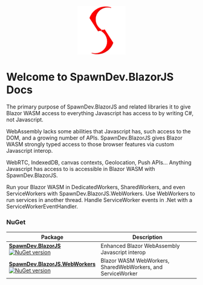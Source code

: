 <p align="center">
  <a href="#">
    <img alt="SpawnDev.BlazorJS" width="128px" height="128px" src="https://raw.githubusercontent.com/LostBeard/SpawnDev.BlazorJS/main/SpawnDev.BlazorJS.Test/wwwroot/icon-128.png"></img>
  </a>
</p>

# Welcome to SpawnDev.BlazorJS Docs
The primary purpose of SpawnDev.BlazorJS and related libraries it to give Blazor WASM access to everything Javascript has access to by writing C#, not Javascript.

WebAssembly lacks some abilities that Javascript has, such access to the DOM, and a growing number of APIs. SpawnDev.BlazorJS gives Blazor WASM strongly typed access to those browser features via custom Javascript interop.

WebRTC, IndexedDB, canvas contexts, Geolocation, Push APIs... Anything Javascript has access to is accessible in Blazor WASM with SpawnDev.BlazorJS.  

Run your Blazor WASM in DedicatedWorkers, SharedWorkers, and even ServiceWorkers with SpawnDev.BlazorJS.WebWorkers. Use WebWorkers to run services in another thread. Handle ServiceWorker events in .Net with a ServiceWorkerEventHandler.

### NuGet
| Package | Description |
|---------|-------------|
|**[SpawnDev.BlazorJS](#spawndevblazorjs)** <br /> [![NuGet version](https://badge.fury.io/nu/SpawnDev.BlazorJS.svg)](https://www.nuget.org/packages/SpawnDev.BlazorJS)| Enhanced Blazor WebAssembly Javascript interop | 
|**[SpawnDev.BlazorJS.WebWorkers](#spawndevblazorjswebworkers)** <br /> [![NuGet version](https://badge.fury.io/nu/SpawnDev.BlazorJS.WebWorkers.svg)](https://www.nuget.org/packages/SpawnDev.BlazorJS.WebWorkers)| Blazor WASM WebWorkers, SharedWebWorkers, and ServiceWorker |

